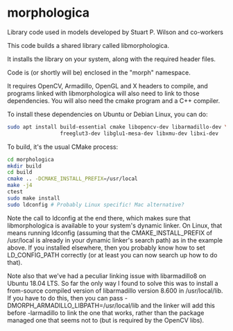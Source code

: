 # morphologica

Library code used in models developed by Stuart P. Wilson and co-workers

This code builds a shared library called libmorphologica.

It installs the library on your system, along with the required header
files.

Code is (or shortly will be) enclosed in the "morph" namespace.

It requires OpenCV, Armadillo, OpenGL and X headers to compile, and
programs linked with libmorphologica will also need to link to those
dependencies. You will also need the cmake program and a C++ compiler.

To install these dependencies on Ubuntu or Debian Linux, you can do:

```sh
sudo apt install build-essential cmake libopencv-dev libarmadillo-dev \
                 freeglut3-dev libglu1-mesa-dev libxmu-dev libxi-dev
```

To build, it's the usual CMake process:

```sh
cd morphologica
mkdir build
cd build
cmake .. -DCMAKE_INSTALL_PREFIX=/usr/local
make -j4
ctest
sudo make install
sudo ldconfig # Probably Linux specific! Mac alternative?
```

Note the call to ldconfig at the end there, which makes sure that
libmorphologica is available to your system's dynamic linker. On
Linux, that means running ldconfig (assuming that the
CMAKE\_INSTALL\_PREFIX of /usr/local is already in your dynamic
linker's search path) as in the example above. If you installed
elsewhere, then you probably know how to set LD\_CONFIG\_PATH
correctly (or at least you can now search up how to do that).

Note also that we've had a peculiar linking issue with libarmadillo8
on Ubuntu 18.04 LTS. So far the only way I found to solve this was to
install a from-source compiled version of libarmadillo version 8.600
in /usr/local/lib. If you have to do this, then you can pass
-DMORPH_ARMADILLO_LIBPATH=/usr/local/lib and the linker will add this
before -larmadillo to link the one that works, rather than the package
managed one that seems not to (but is required by the OpenCV libs).

